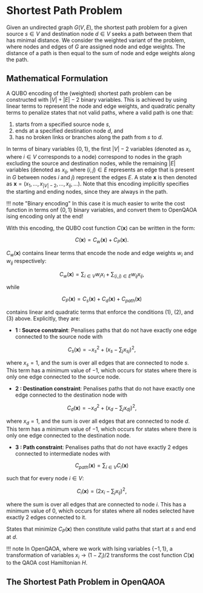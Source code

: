 # Shortest Path Problem

Given an undirected graph $G(V,E)$, the shortest path problem for a given source $s \in V$ and destination node $d \in V$ seeks a path between them that has minimal distance. We consider the weighted variant of the problem, where nodes and edges of $G$ are assigned node and edge weights. The distance of a path is then equal to the sum of node and edge weights along the path.

## Mathematical Formulation

A QUBO encoding of the (weighted) shortest path problem can be constructed with $|V| + |E| - 2$ binary variables. This is achieved by using linear terms to represent the node and edge weights, and quadratic penalty terms to penalize states that not valid paths, where a valid path is one that:

1.  starts from a specified source node $s$,
2.  ends at a specified destination node $d$, and
3.  has no broken links or branches along the path from $s$ to $d$.

In terms of binary variables $\{0, 1\}$, the first $|V|-2$ variables (denoted as $x_i$, where $i \in V$ corresponds to a node) correspond to nodes in the graph excluding the source and destination nodes, while the remaining $|E|$ variables (denoted as $x_{ij}$, where $(i,j) \in E$ represents an edge that is present in $G$ between nodes $i$ and $j$) represent the edges $E$. A state $\textbf{x}$ is then denoted as $\textbf{x} = (x_1,..., x_{|V|-2},...,x_{ij},...)$. Note that this encoding implicitly specifies the starting and ending nodes, since they are always in the path.

!!! note "Binary encoding"
    In this case it is much easier to write the cost function in terms onf $\{0,1\}$ binary variables, and convert them to OpenQAOA ising encoding only at the end!


With this encoding, the QUBO cost function $C(\textbf{x})$ can be written in the form: 

$$
C(\textbf{x}) = C_w(\textbf{x}) + C_P(\textbf{x}). 
$$

$C_w(\textbf{x})$ contains linear terms that encode the node and edge weights $w_i$ and $w_{ij}$ respectively:

$$
C_w(\textbf{x})= \sum_{i \in V} w_i x_i+ \sum_{(i,j) \in E} w_{ij} x_{ij},
$$

while 

$$
C_P(\textbf{x}) = C_s(\textbf{x}) + C_d(\textbf{x}) + C_{path}(\textbf{x})
$$ 

contains linear and quadratic terms that enforce the conditions (1), (2), and (3) above. Explicitly, they are:

-   **1 : Source constraint**: Penalises paths that do not have exactly one edge connected to the source node with

$$
C_s(\textbf{x}) = -x^2_s + (x_s - \sum_j x_{sj})^2,
$$

where $x_s = 1$, and the sum is over all edges that are connected to node $s$. This term has a minimum value of $-1$, which occurs for states where there is only one edge connected to the source node.

-   **2 : Destination constraint**: Penalises paths that do not have exactly one edge connected to the destination node with

$$
C_d(\textbf{x}) = -x^2_d + (x_d - \sum_j x_{dj})^2,
$$

where $x_d = 1$, and the sum is over all edges that are connected to node $d$. This term has a minimum value of $-1$, which occurs for states where there is only one edge connected to the destination node.

-   **3 : Path constraint**: Penalises paths that do not have exactly 2 edges connected to intermediate nodes with

$$
C_{path}(\textbf{x}) = \sum_{i \in V} C_i(\textbf{x})
$$

such that for every node $i \in V$:

$$
C_i(\textbf{x}) = (2x_i - \sum_j x_{ij})^2,
$$

where the sum is over all edges that are connected to node $i$. This has a minimum value of 0, which occurs for states where all nodes selected have exactly 2 edges connected to it.

States that minimize $C_P(\textbf{x})$ then constitute valid paths that start at $s$ and end at $d$.

!!! note
    In OpenQAOA, where we work with Ising variables $\{-1,1\}$, a transformation of variables $x_i \rightarrow (1-Z_i)/2$ transforms the cost function $C(\textbf{x})$ to  the QAOA cost Hamiltonian $H$.


## The Shortest Path Problem in OpenQAOA

